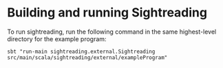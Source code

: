 # Building and running Sightreading

To run sightreading, run the following command in the same highest-level directory for the example program:

`sbt "run-main sightreading.external.Sightreading src/main/scala/sightreading/external/exampleProgram"`